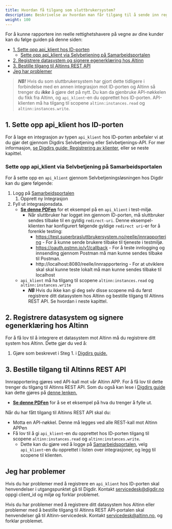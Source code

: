 ```yaml
---
title: Hvordan få tilgang som sluttbrukersystem?
description: Beskrivelse av hvordan man får tilgang til å sende inn registreringer som tredjeleverandør.
weight: 100
---
```


For å kunne rapportere inn reelle rettighetshavere på vegne av dine kunder kan du følge guiden på denne siden:
<!-- TOC -->
  * [1. Sette opp api_klient hos ID-porten](#1-sette-opp-api_klient-hos-id-porten)
    * [Sette opp api_klient via Selvbetjening på Samarbeidsportalen](#sette-opp-api_klient-via-selvbetjening-på-samarbeidsportalen)
  * [2. Registrere datasystem og signere egenerklæring hos Altinn](#2-registrere-datasystem-og-signere-egenerklæring-hos-altinn)
  * [3. Bestille tilgang til Altinns REST API](#3-bestille-tilgang-til-altinns-rest-api)
  * [Jeg har problemer](#jeg-har-problemer)
<!-- TOC -->

> **_NB!_** Hvis du som sluttbrukersystem har gjort dette tidligere i forbindelse med en annen integrasjon mot ID-porten og Altinn så trenger du **_ikke_** å gjøre det på nytt. Du kan da gjenbruke API-nøkkelen du fikk fra Altinn, og `api_klient`-en du opprettet hos ID-porten. API-klienten må ha tilgang til scopene `altinn:instances.read` og `altinn:instances.write`.  


## 1. Sette opp api_klient hos ID-porten

For å lage en integrasjon av typen `api_klient` hos ID-porten anbefaler vi at du gjør det gjennom Digdirs Selvbetjening eller Selvbetjenings-API.
For mer informasjon, [se Digdirs guide: Registrering av klienter](https://docs.digdir.no/docs/idporten/oidc/oidc_func_clientreg), eller se neste kapittel.

### Sette opp api_klient via Selvbetjening på Samarbeidsportalen

For å sette opp en `api_klient` gjennom Selvbetjeningsløsningen hos Digdir kan du gjøre følgende:

1. Logg på [Samarbeidsportalen](https://minside-samarbeid.digdir.no/my-organisation/integrations/admin)
   1. Opprett ny Integrasjon
2. Fyll ut integrasjonsdata.
   * [**Se denne PDFen**](Sette%20opp%20api_client%20i%20ID-porten.pdf) for et eksempel på en `api_klient` i test-miljø.
     * Når sluttbruker har logget inn gjennom ID-porten, må sluttbruker sendes tilbake til en gyldig `redirect-uri`. Denne eksempel-klienten har konfigurert følgende gyldige `redirect uri`-er for å forenkle testing:
       * https://test.superbrasluttbrukersystem.no/reelle/innrapportering - For å kunne sende brukere tilbake til tjeneste i testmiljø.
       * https://oauth.pstmn.io/v1/callback - For å teste innlogging og innsending gjennom Postman må man kunne sendes tilbake til Postman.
       * http://localhost:8080/reelle/innrapportering - For at utviklere skal skal kunne teste lokalt må man kunne sendes tilbake til localhost
   * `api_klient` må ha tilgang til scopene `altinn:instances.read` og `altinn:instances.write`
     * **_NB_** Hvis du ikke kan gi deg selv disse scopene må du først registrere ditt datasystem hos Altinn og bestille tilgang til Altinns REST API. Se hvordan i neste kapittel.

## 2. Registrere datasystem og signere egenerklæring hos Altinn

For å få lov til å integrere et datasystem mot Altinn må du registrere ditt system hos Altinn.
Dette gjør du ved å:
1. Gjøre som beskrevet i Steg 1. i [Digdirs guide.](https://altinn.github.io/docs/api/datasystem/)

## 3. Bestille tilgang til Altinns REST API
Innrapportering gjøres ved API-kall mot vår Altinn APP. For å få lov til dette trenger du tilgang til Altinns REST API.
Som du også kan lese i [Digdirs guide](https://altinn.github.io/docs/api/datasystem/) kan dette gjøres på [denne lenken.](https://digdir.apps.altinn.no/digdir/be-om-api-nokkel/)
* [**Se denne PDFen**](Bestill%20tilgang%20til%20REST%20API%20-%20Digitaliseringsdirektoratet.pdf) for å se et eksempel på hva du trenger å fylle ut. 

Når du har fått tilgang til Altinns REST API skal du:
   * Motta en API-nøkkel. Denne må legges ved alle REST-kall mot Altinn APPen
   * Få lov til å gi `api_klient`-en du opprettet hos ID-porten tilgang til scopene `altinn:instances.read` og `altinn:instances.write`.
      * Dette kan du gjøre ved å logge på [Samarbeidsportalen](https://minside-samarbeid.digdir.no/my-organisation/integrations/admin), velg `api_klient`-en du opprettet i listen over integrasjoner, og legg til scopene til klienten.


## Jeg har problemer
Hvis du har problemer med å registrere en `api_klient` hos ID-porten skal henvendelser i utgangspunktet gå til Digdir.
Kontakt servicedesk@digdir.no oppgi client_id og miljø og forklar problemet.

Hvis du har problemer med å registrere ditt datasystem hos Altinn eller problemer med å bestille tilgang til Altinns REST API-portalen skal henvendelser gå til Altinn-servicedesk.
Kontakt servicedesk@altinn.no, og forklar problemet.


